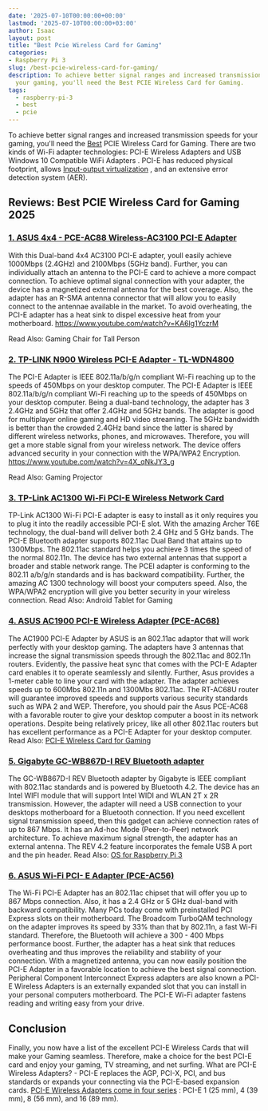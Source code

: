```yaml
---
date: '2025-07-10T00:00:00+00:00'
lastmod: '2025-07-10T00:00:00+03:00'
author: Isaac
layout: post
title: "Best Pcie Wireless Card for Gaming"
categories:
- Raspberry Pi 3
slug: /best-pcie-wireless-card-for-gaming/
description: To achieve better signal ranges and increased transmission speeds for
  your gaming, you'll need the Best PCIE Wireless Card for Gaming.
tags: 
  - raspberry-pi-3
  - best
  - pcie
---
```

To achieve better signal ranges and increased transmission speeds for your gaming, you'll need the [Best](/posts/best-raspberry-pi-3-starter-kits/) PCIE Wireless Card for Gaming.
There are two kinds of Wi-Fi adapter technologies: PCI-E Wireless Adapters and
USB Windows 10 Compatible WiFi Adapters
.
PCI-E has reduced physical footprint, allows
[Input-output virtualization](https://en.wikipedia.org/wiki/I/O_virtualization)
, and an extensive error detection system (AER).
## Reviews: Best PCIE Wireless Card for Gaming 2025
### [1. ASUS 4x4 - PCE-AC88 Wireless-AC3100 PCI-E Adapter](https://www.amazon.com/dp/B01H9QMOMY/?tag=p-policy-20)
With this Dual-band 4x4 AC3100 PCI-E adapter, youll easily achieve 1000Mbps (2.4GHz) and 2100Mbps (5GHz band).
Further, you can individually attach an antenna to the PCI-E card to achieve a more compact connection.
To achieve optimal signal connection with your adapter, the device has a magnetized external antenna for the best coverage.
Also, the adapter has an R-SMA antenna connector that will allow you to easily connect to the antennae available in the market.
To avoid overheating, the PCI-E adapter has a heat sink to dispel excessive heat from your motherboard.
https://www.youtube.com/watch?v=KA6lg1YczrM

Read Also:
Gaming Chair for Tall Person
### [2. TP-LINK N900 Wireless  PCI-E Adapter - TL-WDN4800](https://www.amazon.com/dp/B007GMPZ0A/?tag=p-policy-20)
The PCI-E Adapter is IEEE 802.11a/b/g/n compliant Wi-Fi reaching up to the speeds of 450Mbps on your desktop computer.
The PCI-E Adapter is IEEE 802.11a/b/g/n compliant Wi-Fi reaching up to the speeds of 450Mbps on your desktop computer.
Being a dual-band technology, the adapter has 3 2.4GHz and 5GHz that offer 2.4GHz and 5GHz bands.
The adapter is good for multiplayer online gaming and HD video streaming.
The 5GHz bandwidth is better than the crowded 2.4GHz band since the latter is shared by different wireless networks, phones, and microwaves.
Therefore, you will get a more stable signal from your wireless network.
The device offers advanced security in your connection with the WPA/WPA2 Encryption.
https://www.youtube.com/watch?v=4X_qNkJY3_g

Read Also:
Gaming Projector
### [3. TP-Link AC1300 Wi-Fi PCI-E Wireless Network Card](https://www.amazon.com/dp/B016K0896K/?tag=p-policy-20)
TP-Link AC1300 Wi-Fi PCI-E adapter is easy to install as it only requires you to plug it into the readily accessible PCI-E slot.
With the amazing Archer T6E technology, the dual-band will deliver both 2.4 GHz and 5 GHz bands.
The PCI-E Bluetooth adapter supports 802.11ac Dual Band that attains up to 1300Mbps.
The 802.11ac standard helps you achieve 3 times the speed of the normal 802.11n.
The device has two external antennas that support a broader and stable network range. The PCEI adapter is conforming to the 802.11 a/b/g/n standards and is has backward compatibility.
Further, the amazing AC 1300 technology will boost your computers speed. Also, the WPA/WPA2 encryption will give you better security in your wireless connection.
Read Also:
Android Tablet for Gaming
### [4. ASUS AC1900 PCI-E Wireless Adapter (PCE-AC68)](https://www.amazon.com/dp/B00F42V83C/?tag=p-policy-20)
The AC1900 PCI-E Adapter by ASUS is an 802.11ac adaptor that will work perfectly with your desktop gaming.
The adapters have 3 antennas that increase the signal transmission speeds through the 802.11ac and 802.11n routers.
Evidently, the passive heat sync that comes with the PCI-E Adapter card enables it to operate seamlessly and silently. Further, Asus provides a 1-meter cable to line your card with the adapter.
The adapter achieves speeds up to 600Mbs 802.11n and 1300Mbs 802.11ac. The RT-AC68U router will guarantee improved speeds and supports various security standards such as WPA 2 and WEP.
Therefore, you should pair the Asus PCE-AC68 with a favorable router to give your desktop computer a boost in its network operations. Despite being relatively pricey, like all other 802.11ac routers but has excellent performance as a PCI-E Adapter for your desktop computer.
Read Also:
[PCI-E Wireless Card for Gaming](https://pestpolicy.com/best-pcie-wireless-card-for-gaming/)
### [5. Gigabyte GC-WB867D-I REV Bluetooth adapter](https://www.amazon.com/dp/B00HF8K0O6/?tag=p-policy-20)
The GC-WB867D-I REV Bluetooth adapter by Gigabyte is IEEE compliant with 802.11ac standards and is powered by Bluetooth 4.2.
The device has an Intel WIFI module that will support Intel WIDI and WLAN 2T x 2R transmission. However, the adapter will need a USB connection to your desktops motherboard for a Bluetooth connection.
If you need excellent signal transmission speed, then this gadget can achieve connection rates of up to 867 Mbps. It has an Ad-hoc Mode (Peer-to-Peer) network architecture.
To achieve maximum signal strength, the adapter has an external antenna. The REV 4.2 feature incorporates the female USB A port and the pin header.
Read Also:
[OS for Raspberry Pi 3](https://pestpolicy.com/best-os-for-raspberry-pi-3/)
### [6. ASUS Wi-Fi PCI- E Adapter (PCE-AC56)](https://www.amazon.com/dp/B00JNA337K/?tag=p-policy-20)
The Wi-Fi PCI-E Adapter has an 802.11ac chipset that will offer you up to 867 Mbps connection.
Also, it has a 2.4 GHz or 5 GHz dual-band with backward compatibility. Many PCs today come with preinstalled PCI Express slots on their motherboard.
The Broadcom TurboQAM technology on the adapter improves its speed by 33% than that by 802.11n, a fast Wi-Fi standard.
Therefore, the Bluetooth will achieve a 300 - 400 Mbps performance boost.
Further, the adapter has a heat sink that reduces overheating and thus improves the reliability and stability of your connection.
With a magnetized antenna, you can now easily position the PCI-E Adapter in a favorable location to achieve the best signal connection.
Peripheral Component Interconnect Express adapters are also known a PCI-E Wireless Adapters is an externally expanded slot that you can install in your personal computers motherboard. The PCI-E Wi-Fi adapter fastens reading and writing easy from your drive.
## Conclusion
Finally, you now have a list of the excellent PCI-E Wireless Cards that will make your Gaming seamless. Therefore, make a choice for the best PCI-E card and enjoy your gaming, TV streaming, and net surfing.
What are PCI-E Wireless Adapters? - PCI-E replaces the AGP, PCI-X, PCI, and bus standards or expands your connecting via the PCI-E-based expansion cards.
[PCI-E Wireless Adapters come in four series](https://en.wikipedia.org/wiki/PCI_Express)
: PCI-E 1 (25 mm), 4 (39 mm), 8 (56 mm), and 16 (89 mm).
